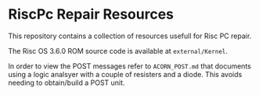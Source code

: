 # RiscPc Repair Resources

This repository contains a collection of resources usefull for Risc PC repair.

The Risc OS 3.6.0 ROM source code is available at `external/Kernel`.

In order to view the POST messages refer to `ACORN_POST.md` that documents using a logic analsyer with a couple of resisters and a diode. This avoids needing to obtain/build a POST unit.